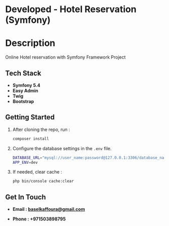 # Developed  -  Hotel Reservation (Symfony)


# Description

Online Hotel reservation  with Symfony Framework Project



## Tech Stack

- **Symfony 5.4**
- **Easy Admin**
- **Twig**
- **Bootstrap**


## Getting Started

1. After cloning the repo, run :
    ```bash
    composer install
    ```
2. Configure the database settings in the `.env` file.
    ```bash
    DATABASE_URL="mysql://user_name:password@127.0.0.1:3306/database_name?serverVersion=mariadb-10.3.25"
    APP_ENV=dev
    ```
3. If needed, clear cache :
    ```bash
    php bin/console cache:clear
    ```
	
	
## Get In Touch

- **Email : baselkaffoura@gmail.com**

- **Phone : +971503898795**	
